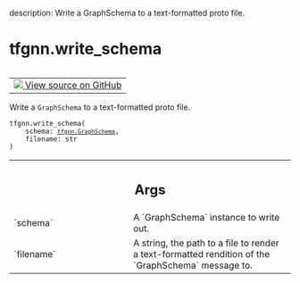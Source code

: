 description: Write a GraphSchema to a text-formatted proto file.

<div itemscope itemtype="http://developers.google.com/ReferenceObject">
<meta itemprop="name" content="tfgnn.write_schema" />
<meta itemprop="path" content="Stable" />
</div>

# tfgnn.write_schema

<!-- Insert buttons and diff -->

<table class="tfo-notebook-buttons tfo-api nocontent" align="left">
<td>
  <a target="_blank" href="https://github.com/tensorflow/gnn/tree/master/tensorflow_gnn/graph/schema_utils.py#L41-L50">
    <img src="https://www.tensorflow.org/images/GitHub-Mark-32px.png" />
    View source on GitHub
  </a>
</td>
</table>



Write a `GraphSchema` to a text-formatted proto file.

<pre class="devsite-click-to-copy prettyprint lang-py tfo-signature-link">
<code>tfgnn.write_schema(
    schema: <a href="../tfgnn/GraphSchema.md"><code>tfgnn.GraphSchema</code></a>,
    filename: str
)
</code></pre>



<!-- Placeholder for "Used in" -->


<!-- Tabular view -->
 <table class="responsive fixed orange">
<colgroup><col width="214px"><col></colgroup>
<tr><th colspan="2"><h2 class="add-link">Args</h2></th></tr>

<tr>
<td>
`schema`
</td>
<td>
A `GraphSchema` instance to write out.
</td>
</tr><tr>
<td>
`filename`
</td>
<td>
A string, the path to a file to render a text-formatted
rendition of the `GraphSchema` message to.
</td>
</tr>
</table>

